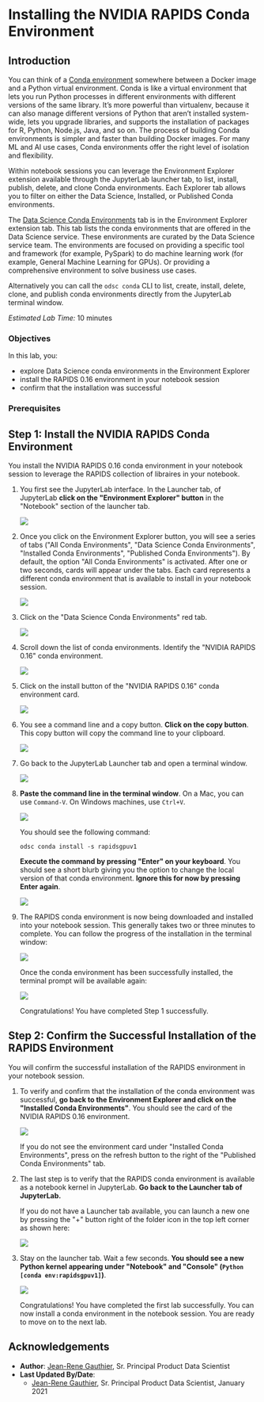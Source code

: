 # Installing the NVIDIA RAPIDS Conda Environment

## Introduction

You can think of a [Conda environment](https://docs.conda.io/projects/conda/en/latest/user-guide/concepts/environments.html) somewhere between a Docker image and a Python virtual environment. Conda is like a virtual environment that lets you run Python processes in different environments with different versions of the same library. It’s more powerful than virtualenv, because it can also manage different versions of Python that aren’t installed system-wide, lets you upgrade libraries, and supports the installation of packages for R, Python, Node.js, Java, and so on. The process of building Conda environments is simpler and faster than building Docker images. For many ML and AI use cases, Conda environments offer the right level of isolation and flexibility.  

Within notebook sessions you can leverage the Environment Explorer extension available through the JupyterLab launcher tab, to list, install, publish, delete, and clone Conda environments. Each Explorer tab allows you to filter on either the Data Science, Installed, or Published Conda environments.

The [Data Science Conda Environments](https://docs.oracle.com/en-us/iaas/data-science/using/use-notebook-sessions.htm#conda_understand_environments) tab is in the Environment Explorer extension tab. This tab lists the conda environments that are offered in the Data Science service. These environments are curated by the Data Science service team. The environments are focused on providing a specific tool and framework (for example, PySpark) to do machine learning work (for example, General Machine Learning for GPUs). Or providing a comprehensive environment to solve business use cases.

Alternatively you can call the `odsc conda`  CLI  to list, create, install, delete, clone, and publish conda environments directly from the JupyterLab terminal window.

*Estimated Lab Time:* 10 minutes

### Objectives
In this lab, you:
* explore Data Science conda environments in the Environment Explorer
* install the RAPIDS 0.16 environment in your notebook session
* confirm that the installation was successful


### Prerequisites

## **Step 1:** Install the NVIDIA RAPIDS Conda Environment

You install the NVIDIA RAPIDS 0.16 conda environment in your notebook session to leverage the RAPIDS collection of libraires in your notebook.

1. You first see the JupyterLab interface. In the Launcher tab, of JupyterLab **click on the "Environment Explorer" button** in the "Notebook" section of the launcher tab.

   ![](./../accelerate-ds-rapids-gpu/images/environment-explorer-button.png)

1. Once you click on the Environment Explorer button, you will see a series of tabs ("All Conda Environments", "Data Science Conda Environments", "Installed Conda Environments", "Published Conda Environments").
   By default, the option "All Conda Environments" is activated. After one or two seconds, cards will appear under the tabs. Each card represents a different conda environment that is available to install in your notebook session.

   ![](./../accelerate-ds-rapids-gpu/images/conda-environment-cards.png)

1. Click on the "Data Science Conda Environments" red tab.

   ![](./../accelerate-ds-rapids-gpu/images/data-science-conda-environments.png)

1. Scroll down the list of conda environments. Identify the "NVIDIA RAPIDS 0.16" conda environment.

   ![](./../accelerate-ds-rapids-gpu/images/rapids-conda-env-card.png)

1. Click on the install button of the "NVIDIA RAPIDS 0.16" conda environment card.

   ![](./../accelerate-ds-rapids-gpu/images/conda-install-button.png)

1. You see a command line and a copy button. **Click on the copy button**. This copy button will copy the command line to your clipboard.

   ![](./../accelerate-ds-rapids-gpu/images/copy-conda-install-command.png)


1. Go back to the JupyterLab Launcher tab and open a terminal window.

   ![](./../accelerate-ds-rapids-gpu/images/terminal-launcher-button.png)

1. **Paste the command line in the terminal window**. On a Mac, you can use `Command-V`. On Windows machines, use `Ctrl+V`.

   ![](./../accelerate-ds-rapids-gpu/images/conda-install-command-in-terminal.png)

   You should see the following command:

   ``odsc conda install -s rapidsgpuv1``

   **Execute the command by pressing "Enter" on your keyboard**. You should see a short blurb giving you the option to change the local version of that conda environment. **Ignore this for now by pressing Enter again**.

   ![](./../accelerate-ds-rapids-gpu/images/changing-local-conda-version.png)

1. The RAPIDS conda environment is now being downloaded and installed into your notebook session. This generally takes two or three minutes to complete.
   You can follow the progress of the installation in the terminal window:

   ![](./../accelerate-ds-rapids-gpu/images/conda-env-download-and-installation.png)

   Once the conda environment has been successfully installed, the terminal prompt will be available again:

   ![](./../accelerate-ds-rapids-gpu/images/conda-installation-complete-terminal.png)

   Congratulations! You have completed Step 1 successfully.


## **Step 2:** Confirm the Successful Installation of the RAPIDS Environment

You will confirm the successful installation of the RAPIDS environment in your notebook session.

1. To verify and confirm that the installation of the conda environment was successful, **go back to the Environment Explorer and click on the "Installed Conda Environments"**. You should see the card of the NVIDIA RAPIDS 0.16 environment.

   ![](./../accelerate-ds-rapids-gpu/images/confirm-conda-installation-explorer.png)

   If you do not see the environment card under "Installed Conda Environments", press on the refresh button to the right of the "Published Conda Environments" tab.

1. The last step is to verify that the RAPIDS conda environment is available as a notebook kernel in JupyterLab. **Go back to the Launcher tab of JupyterLab.**

   If you do not have a Launcher tab available, you can launch a new one by pressing the "+" button right of the folder icon in the top left corner as shown here:

   ![](./../accelerate-ds-rapids-gpu/images/new-launcher-tab.png)

1. Stay on the launcher tab. Wait a few seconds. **You should see a new Python kernel appearing under "Notebook" and "Console" (``Python [conda env:rapidsgpuv1]``)**.

   ![](./../accelerate-ds-rapids-gpu/images/confirm-conda-installation-kernel.png)

   Congratulations! You have completed the first lab successfully. You can now install a conda environment in the notebook session. You are ready to move on to the next lab.

## Acknowledgements

* **Author**: [Jean-Rene Gauthier](https://www.linkedin.com/in/jr-gauthier/), Sr. Principal Product Data Scientist
* **Last Updated By/Date**:
    * [Jean-Rene Gauthier](https://www.linkedin.com/in/jr-gauthier/), Sr. Principal Product Data Scientist, January 2021




